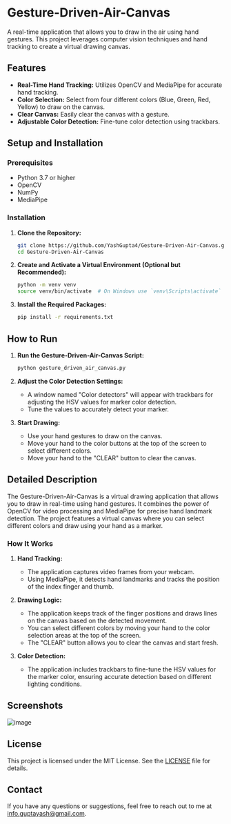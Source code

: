 # Gesture-Driven-Air-Canvas

A real-time application that allows you to draw in the air using hand gestures. This project leverages computer vision techniques and hand tracking to create a virtual drawing canvas.

## Features

- **Real-Time Hand Tracking:** Utilizes OpenCV and MediaPipe for accurate hand tracking.
- **Color Selection:** Select from four different colors (Blue, Green, Red, Yellow) to draw on the canvas.
- **Clear Canvas:** Easily clear the canvas with a gesture.
- **Adjustable Color Detection:** Fine-tune color detection using trackbars.

## Setup and Installation

### Prerequisites

- Python 3.7 or higher
- OpenCV
- NumPy
- MediaPipe

### Installation

1. **Clone the Repository:**
    ```bash
    git clone https://github.com/YashGupta4/Gesture-Driven-Air-Canvas.git
    cd Gesture-Driven-Air-Canvas
    ```

2. **Create and Activate a Virtual Environment (Optional but Recommended):**
    ```bash
    python -m venv venv
    source venv/bin/activate  # On Windows use `venv\Scripts\activate`
    ```

3. **Install the Required Packages:**
    ```bash
    pip install -r requirements.txt
    ```

## How to Run

1. **Run the Gesture-Driven-Air-Canvas Script:**
    ```bash
    python gesture_driven_air_canvas.py
    ```

2. **Adjust the Color Detection Settings:**
    - A window named "Color detectors" will appear with trackbars for adjusting the HSV values for marker color detection.
    - Tune the values to accurately detect your marker.

3. **Start Drawing:**
    - Use your hand gestures to draw on the canvas. 
    - Move your hand to the color buttons at the top of the screen to select different colors.
    - Move your hand to the "CLEAR" button to clear the canvas.

## Detailed Description

The Gesture-Driven-Air-Canvas is a virtual drawing application that allows you to draw in real-time using hand gestures. It combines the power of OpenCV for video processing and MediaPipe for precise hand landmark detection. The project features a virtual canvas where you can select different colors and draw using your hand as a marker.

### How It Works

1. **Hand Tracking:**
   - The application captures video frames from your webcam.
   - Using MediaPipe, it detects hand landmarks and tracks the position of the index finger and thumb.

2. **Drawing Logic:**
   - The application keeps track of the finger positions and draws lines on the canvas based on the detected movement.
   - You can select different colors by moving your hand to the color selection areas at the top of the screen.
   - The "CLEAR" button allows you to clear the canvas and start fresh.

3. **Color Detection:**
   - The application includes trackbars to fine-tune the HSV values for the marker color, ensuring accurate detection based on different lighting conditions.

## Screenshots
![image](https://github.com/user-attachments/assets/b1d51e83-3146-423c-b2df-acde8e76d73a)


## License

This project is licensed under the MIT License. See the [LICENSE](LICENSE) file for details.

## Contact

If you have any questions or suggestions, feel free to reach out to me at info.guptayash@gmail.com.

